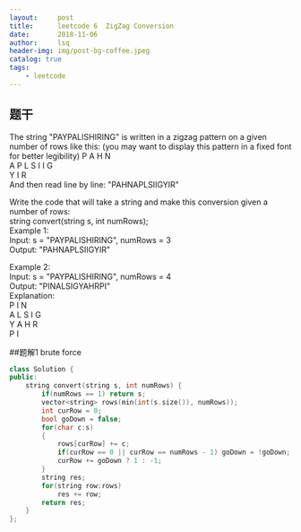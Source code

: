 ```yaml
---
layout:     post
title:      leetcode 6	ZigZag Conversion        
date:       2018-11-06    
author:     lsq    
header-img: img/post-bg-coffee.jpeg
catalog: true
tags:
    - leetcode
---
```


## 题干

The string "PAYPALISHIRING" is written in a zigzag pattern on a given number of rows like this: (you may want to display this pattern in a fixed font for better legibility)
P   A   H   N   
A P L S I I G   
Y   I   R   
And then read line by line: "PAHNAPLSIIGYIR"   

Write the code that will take a string and make this conversion given a number of rows:   
string convert(string s, int numRows);   
Example 1:    
Input: s = "PAYPALISHIRING", numRows = 3    
Output: "PAHNAPLSIIGYIR"  
 
Example 2:  
Input: s = "PAYPALISHIRING", numRows = 4  
Output: "PINALSIGYAHRPI"  
Explanation:  
P     I    N  
A   L S  I G  
Y A   H R  
P     I  

##题解1 brute force
```c++
class Solution {
public:
    string convert(string s, int numRows) {
        if(numRows == 1) return s;
        vector<string> rows(min(int(s.size()), numRows));
        int curRow = 0;
        bool goDown = false;
        for(char c:s)
        {
            rows[curRow] += c;
            if(curRow == 0 || curRow == numRows - 1) goDown = !goDown;
            curRow += goDown ? 1 : -1;
        }
        string res;
        for(string row:rows)
            res += row;
        return res;
    }
};


```

